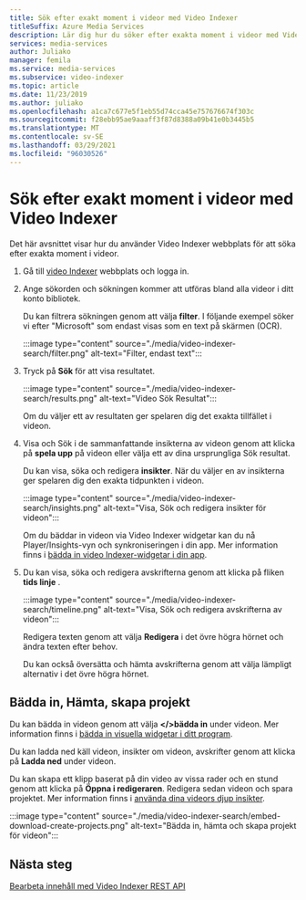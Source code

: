 ```yaml
---
title: Sök efter exakt moment i videor med Video Indexer
titleSuffix: Azure Media Services
description: Lär dig hur du söker efter exakta moment i videor med Video Indexer.
services: media-services
author: Juliako
manager: femila
ms.service: media-services
ms.subservice: video-indexer
ms.topic: article
ms.date: 11/23/2019
ms.author: juliako
ms.openlocfilehash: a1ca7c677e5f1eb55d74cca45e757676674f303c
ms.sourcegitcommit: f28ebb95ae9aaaff3f87d8388a09b41e0b3445b5
ms.translationtype: MT
ms.contentlocale: sv-SE
ms.lasthandoff: 03/29/2021
ms.locfileid: "96030526"
---
```

# <a name="search-for-exact-moments-in-videos-with-video-indexer"></a>Sök efter exakt moment i videor med Video Indexer

Det här avsnittet visar hur du använder Video Indexer webbplats för att söka efter exakta moment i videor.

1. Gå till [video Indexer](https://www.videoindexer.ai/) webbplats och logga in.
1. Ange sökorden och sökningen kommer att utföras bland alla videor i ditt konto bibliotek. 

    Du kan filtrera sökningen genom att välja **filter**. I följande exempel söker vi efter "Microsoft" som endast visas som en text på skärmen (OCR).

    :::image type="content" source="./media/video-indexer-search/filter.png" alt-text="Filter, endast text":::
1. Tryck på **Sök** för att visa resultatet.

    :::image type="content" source="./media/video-indexer-search/results.png" alt-text="Video Sök Resultat":::

    Om du väljer ett av resultaten ger spelaren dig det exakta tillfället i videon.
1. Visa och Sök i de sammanfattande insikterna av videon genom att klicka på **spela upp** på videon eller välja ett av dina ursprungliga Sök resultat. 

    Du kan visa, söka och redigera **insikter**. När du väljer en av insikterna ger spelaren dig den exakta tidpunkten i videon.  

    :::image type="content" source="./media/video-indexer-search/insights.png" alt-text="Visa, Sök och redigera insikter för videon":::

    Om du bäddar in videon via Video Indexer widgetar kan du nå Player/Insights-vyn och synkroniseringen i din app. Mer information finns i [bädda in video Indexer-widgetar i din app](video-indexer-embed-widgets.md).
1. Du kan visa, söka och redigera avskrifterna genom att klicka på fliken **tids linje** . 

    :::image type="content" source="./media/video-indexer-search/timeline.png" alt-text="Visa, Sök och redigera avskrifterna av videon":::

    Redigera texten genom att välja **Redigera** i det övre högra hörnet och ändra texten efter behov. 

    Du kan också översätta och hämta avskrifterna genom att välja lämpligt alternativ i det övre högra hörnet. 

## <a name="embed-download-create-projects"></a>Bädda in, Hämta, skapa projekt

Du kan bädda in videon genom att välja **</>bädda in** under videon. Mer information finns i [bädda in visuella widgetar i ditt program](video-indexer-embed-widgets.md).

Du kan ladda ned käll videon, insikter om videon, avskrifter genom att klicka på **Ladda ned** under videon.

Du kan skapa ett klipp baserat på din video av vissa rader och en stund genom att klicka på **Öppna i redigeraren**. Redigera sedan videon och spara projektet. Mer information finns i [använda dina videors djup insikter](use-editor-create-project.md).

:::image type="content" source="./media/video-indexer-search/embed-download-create-projects.png" alt-text="Bädda in, hämta och skapa projekt för videon":::

## <a name="next-steps"></a>Nästa steg

[Bearbeta innehåll med Video Indexer REST API](video-indexer-use-apis.md)
